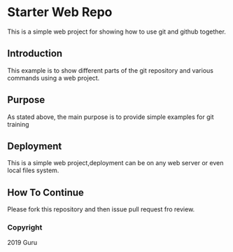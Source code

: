 # Starter Web Repo

This is a simple web project for showing how to use git and github together.

## Introduction

This example is to show different parts of the git repository and various commands using a web project.

## Purpose

As stated above, the main purpose is to provide simple examples for git training

## Deployment

This is a simple web project,deployment can be on any web server or even local files system.
 
## How To Continue
Please fork this repository and then issue pull request fro review.

### Copyright

2019 Guru
